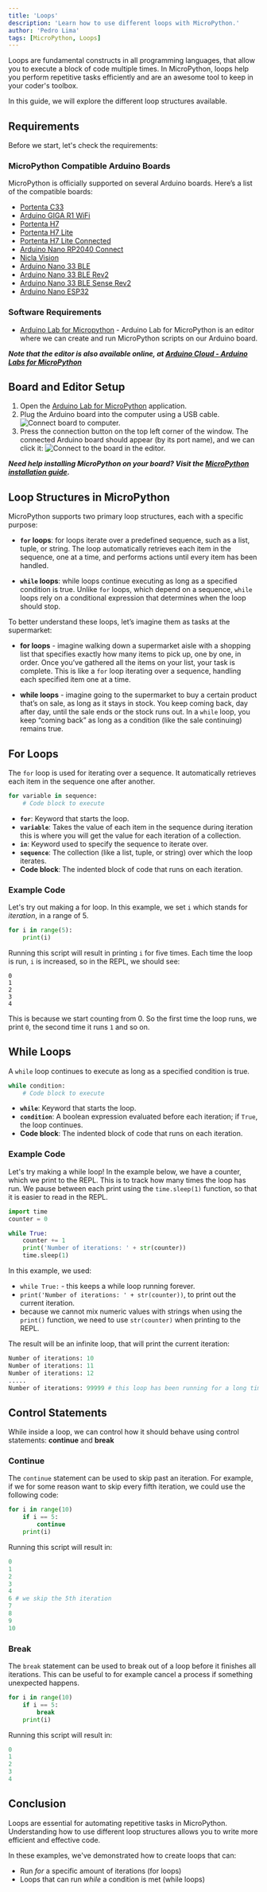```yaml
---
title: 'Loops'
description: 'Learn how to use different loops with MicroPython.'
author: 'Pedro Lima'
tags: [MicroPython, Loops]
---
```


Loops are fundamental constructs in all programming languages, that allow you to execute a block of code multiple times. In MicroPython, loops help you perform repetitive tasks efficiently and are an awesome tool to keep in your coder's toolbox. 

In this guide, we will explore the different loop structures available.

## Requirements

Before we start, let's check the requirements:

### MicroPython Compatible Arduino Boards

MicroPython is officially supported on several Arduino boards. Here’s a list of the compatible boards:

- [Portenta C33](https://store.arduino.cc/products/portenta-c33)
- [Arduino GIGA R1 WiFi](https://store.arduino.cc/products/arduino-giga-r1-wifi)
- [Portenta H7](https://store.arduino.cc/products/portenta-h7)
- [Portenta H7 Lite](https://store.arduino.cc/products/portenta-h7-lite)
- [Portenta H7 Lite Connected](https://store.arduino.cc/products/portenta-h7-lite-connected)
- [Arduino Nano RP2040 Connect](https://store.arduino.cc/products/arduino-nano-rp2040-connect)
- [Nicla Vision](https://store.arduino.cc/products/nicla-vision)
- [Arduino Nano 33 BLE](https://store.arduino.cc/products/arduino-nano-33-ble)
- [Arduino Nano 33 BLE Rev2](https://store.arduino.cc/products/nano-33-ble-rev2)
- [Arduino Nano 33 BLE Sense Rev2](https://store.arduino.cc/products/arduino-nano-33-ble-sense-rev2)
- [Arduino Nano ESP32](https://store.arduino.cc/products/arduino-nano-esp32)

### Software Requirements

- [Arduino Lab for Micropython](https://labs.arduino.cc/en/labs/micropython) - Arduino Lab for MicroPython is an editor where we can create and run MicroPython scripts on our Arduino board.

***Note that the editor is also available online, at [Arduino Cloud - Arduino Labs for MicroPython](https://lab-micropython.arduino.cc/)***

## Board and Editor Setup

1. Open the [Arduino Lab for MicroPython](https://labs.arduino.cc/en/labs/micropython) application.
2. Plug the Arduino board into the computer using a USB cable.
    ![Connect board to computer.](assets/usb-comp.png)
3. Press the connection button on the top left corner of the window. The connected Arduino board should appear (by its port name), and we can click it:
    ![Connect to the board in the editor.](assets/select-board-ide.png)

***Need help installing MicroPython on your board? Visit the [MicroPython installation guide](/micropython/first-steps/install-guide).***

## Loop Structures in MicroPython

MicroPython supports two primary loop structures, each with a specific purpose:

- **`for` loops**: for loops iterate over a predefined sequence, such as a list, tuple, or string. The loop automatically retrieves each item in the sequence, one at a time, and performs actions until every item has been handled.

- **`while` loops**: while loops continue executing as long as a specified condition is true. Unlike `for` loops, which depend on a sequence, `while` loops rely on a conditional expression that determines when the loop should stop.

To better understand these loops, let’s imagine them as tasks at the supermarket:

- **for loops** - imagine walking down a supermarket aisle with a shopping list that specifies exactly how many items to pick up, one by one, in order. Once you’ve gathered all the items on your list, your task is complete. This is like a `for` loop iterating over a sequence, handling each specified item one at a time.

- **while loops** - imagine going to the supermarket to buy a certain product that’s on sale, as long as it stays in stock. You keep coming back, day after day, until the sale ends or the stock runs out. In a `while` loop, you keep “coming back” as long as a condition (like the sale continuing) remains true.


## For Loops

The `for` loop is used for iterating over a sequence. It automatically retrieves each item in the sequence one after another.

```python
for variable in sequence:
    # Code block to execute
```

- **`for`**: Keyword that starts the loop.
- **`variable`**: Takes the value of each item in the sequence during iteration this is where you will get the value for each iteration of a collection.
- **`in`**: Keyword used to specify the sequence to iterate over.
- **`sequence`**: The collection (like a list, tuple, or string) over which the loop iterates.
- **Code block**: The indented block of code that runs on each iteration.

### Example Code

Let's try out making a for loop. In this example, we set `i` which stands for *iteration*, in a range of 5.

```python
for i in range(5):
    print(i)
```

Running this script will result in printing `i` for five times. Each time the loop is run, `i` is increased, so in the REPL, we should see:

```
0
1
2
3
4
```

This is because we start counting from 0. So the first time the loop runs, we print `0`, the second time it runs `1` and so on.

## While Loops

A `while` loop continues to execute as long as a specified condition is true.

```python
while condition:
    # Code block to execute
```

- **`while`**: Keyword that starts the loop.
- **`condition`**: A boolean expression evaluated before each iteration; if `True`, the loop continues.
- **Code block**: The indented block of code that runs on each iteration.

### Example Code

Let's try making a while loop! In the example below, we have a counter, which we print to the REPL. This is to track how many times the loop has run. We pause between each print using the `time.sleep(1)` function, so that it is easier to read in the REPL.

```python
import time
counter = 0

while True:
    counter += 1
    print('Number of iterations: ' + str(counter))
    time.sleep(1)
```

In this example, we used:

- `while True:` - this keeps a while loop running forever.
- `print('Number of iterations: ' + str(counter))`, to print out the current iteration.
- because we cannot mix numeric values with strings when using the `print()` function, we need to use `str(counter)` when printing to the REPL.

The result will be an infinite loop, that will print the current iteration:

```python
Number of iterations: 10
Number of iterations: 11
Number of iterations: 12
.....
Number of iterations: 99999 # this loop has been running for a long time..
```

## Control Statements

While inside a loop, we can control how it should behave using control statements: **continue** and **break**

### Continue

The `continue` statement can be used to skip past an iteration. For example, if we for some reason want to skip every fifth iteration, we could use the following code:

```python
for i in range(10)
    if i == 5:
        continue
    print(i)
```

Running this script will result in:

```python
0
1
2
3
4
6 # we skip the 5th iteration
7
8
9
10
```

### Break

The `break` statement can be used to break out of a loop before it finishes all iterations. This can be useful to for example cancel a process if something unexpected happens.

```python
for i in range(10)
    if i == 5:
        break
    print(i)
```

Running this script will result in:

```python
0
1
2
3
4
```

## Conclusion

Loops are essential for automating repetitive tasks in MicroPython. Understanding how to use different loop structures allows you to write more efficient and effective code. 

In these examples, we've demonstrated how to create loops that can: 
- Run *for* a specific amount of iterations (for loops)
- Loops that can run *while* a condition is met (while loops)

